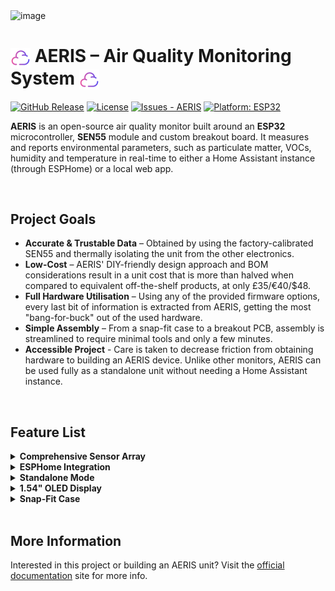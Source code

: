 <img width="1280" height="320" alt="image" src="https://github.com/user-attachments/assets/282ac998-404a-4882-8bfc-ee642892d781" />

# <img src="Images/favicon.png" width="32" align="absmiddle"/> AERIS – Air Quality Monitoring System <img src="Images/favicon.png" width="32" align="absmiddle"/>

[![GitHub Release](https://img.shields.io/github/release/Alexander-T-Moss/AERIS?include_prereleases=&sort=semver&color=blue)](https://github.com/Alexander-T-Moss/AERIS/releases/)
[![License](https://img.shields.io/badge/License-GPL--3.0-blue)](#license)
[![Issues - AERIS](https://img.shields.io/github/issues/Alexander-T-Moss/AERIS)](https://github.com/Alexander-T-Moss/AERIS/issues)
[![Platform: ESP32](https://img.shields.io/badge/Platform-ESP32-blue.svg)](https://www.espressif.com/)

**AERIS** is an open-source air quality monitor built around an **ESP32** microcontroller, **SEN55** module and custom breakout board. It measures and reports environmental parameters, such as particulate matter, VOCs, humidity and temperature in real-time to either a Home Assistant instance (through ESPHome) or a local web app.

<br/>

## Project Goals
- **Accurate & Trustable Data** – Obtained by using the factory-calibrated SEN55 and thermally isolating the unit from the other electronics.
- **Low-Cost** – AERIS' DIY-friendly design approach and BOM considerations result in a unit cost that is more than halved when compared to equivalent off-the-shelf products, at only £35/€40/$48.
- **Full Hardware Utilisation** –  Using any of the provided firmware options, every last bit of information is extracted from AERIS, getting the most "bang-for-buck" out of the used hardware.
- **Simple Assembly** – From a snap-fit case to a breakout PCB, assembly is streamlined to require minimal tools and only a few minutes.
- **Accessible Project** - Care is taken to decrease friction from obtaining hardware to building an AERIS device. Unlike other monitors, AERIS can be used fully as a standalone unit without needing a Home Assistant instance. 

<br/>

## Feature List
<details>
<summary><b>Comprehensive Sensor Array</b></summary>
<br/>

- Temperature
- Relative Humidity
- Absolute Humidity (Approximation)
- VOC Index
- Particulate Matter
  - PM1.0
  - PM2.5
  - PM4.0
  - PM10.0
- Nitrogen Oxide Index (NOx)
- Carbon Dioxide (w/ Add-On Board)
- Atmospheric Pressure (w/ Add-On Board)

</details>

<details>
<summary><b>ESPHome Integration</b></summary>
<br/>  
Requires a Home Assistant instance; alternatively, AERIS can be operated without Home Assistant through its standalone mode.
<br/>
<br/>
</details>

<details>
<summary><b>Standalone Mode</b></summary>
<br/>
The ESP controller can host a local webpage, circumventing the need for a Home Assistant instance.
<br/> 
<br/>
</details>

<details>
<summary><b>1.54" OLED Display</b></summary>
<br/>
Configurable to either show key data at a glance or show in-depth information reported by AERIS.
<br/> 
<br/>
</details>

<details>
<summary><b>Snap-Fit Case</b></summary>
<br/>
For an easy assembly, reduced BOM and clean finish, the case is designed to snap-fit together.
<br/>
<br/>
</details>

<br/>

## More Information
Interested in this project or building an AERIS unit? Visit the [official documentation](https://aeris-docs.xyz) site for more info.
